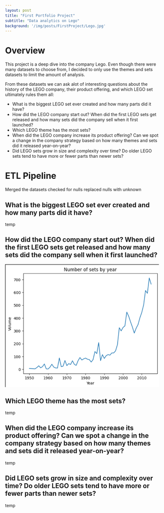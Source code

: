 ```yaml
---
layout: post
title: "First Portfolio Project"
subtitle: "Data analytics on Lego"
background: '/img/posts/FirstProject/Lego.jpg'
---
```


# Overview

This project is a deep dive into the company Lego. Even though there were many datasets to choose from, I decided to only use the themes and sets datasets to limit the amount of analysis. 

From these datasets we can ask alot of interesting questions about the history of the LEGO company, their product offering, and which LEGO set ultimately rules them all:

- What is the biggest LEGO set ever created and how many parts did it have?
- How did the LEGO company start out? When did the first LEGO sets get released and how many sets did the company sell when it first launched?
- Which LEGO theme has the most sets?
- When did the LEGO company increase its product offering? Can we spot a change in the company strategy based on how many themes and sets did it released year-on-year?
- Did LEGO sets grow in size and complexity over time? Do older LEGO sets tend to have more or fewer parts than newer sets?

# ETL Pipeline

Merged the datasets 
checked for nulls 
replaced nulls with unknown 

## What is the biggest LEGO set ever created and how many parts did it have?

temp

## How did the LEGO company start out? When did the first LEGO sets get released and how many sets did the company sell when it first launched?

![Graph1](/img/posts/FirstProject/VolumeSets.png)

## Which LEGO theme has the most sets?

temp

## When did the LEGO company increase its product offering? Can we spot a change in the company strategy based on how many themes and sets did it released year-on-year?

temp

## Did LEGO sets grow in size and complexity over time? Do older LEGO sets tend to have more or fewer parts than newer sets?

temp

